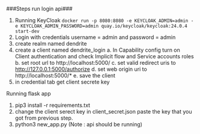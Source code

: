 ###Steps run login api###

1. Running KeyCloak
```docker run -p 8080:8080 -e KEYCLOAK_ADMIN=admin -e KEYCLOAK_ADMIN_PASSWORD=admin quay.io/keycloak/keycloak:24.0.4 start-dev```
2. Login with credentials username = admin and password = admin
3. create realm named dendrite
4. create a client named dendrite_login
    a. In Capability config turn on Client authentication and check Implicit flow and Service accounts roles
    b. set root url to http://localhost:5000/
    c. set valid redirect uris to http://127.0.0.1:5000/authorize
    d. set web origin uri to http://localhost:5000/*
    e. save the client
4. in credential tab get client secrete key

Running flask app
1. pip3 install -r requirements.txt
2. change the client serect key in client_secret.json paste the key that you got from previous step.
3. python3 new_app.py (Note : api should be running)
